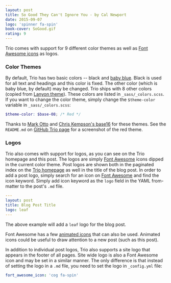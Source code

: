 ```yaml
---
layout: post
title: So Good They Can't Ignore You - by Cal Newport
date: 2015-09-07
logo: 'spinner fa-spin'
book-cover: SoGood.gif
rating: 9
---
```


Trio comes with support for 9 different color themes as well as [Font Awesome icons](https://fortawesome.github.io/Font-Awesome/icons/) as logos.

### Color Themes
By default, Trio has two basic colors -- black and [baby blue](). Black is used for all text and headings and this color is fixed. The other color (which is baby blue, by default) may be changed. Trio ships with 8 other colors (copied from [Lanyon theme](https://github.com/poole/lanyon)). These colors are listed in `_sass/_colors.scss`. If you want to change the color theme, simply change the `$theme-color` variable in `_sass/_colors.scss`:

```scss
$theme-color: $base-08; /* Red */
```

Thanks to [Mark Otto](https://github.com/mdo) and [Chris Kempson's base16](https://github.com/chriskempson/base16) for these themes. See the `README.md` on [GitHub Trio page](https://github.com/ankur-gupta/trio) for a screenshot of the red theme.

### Logos
Trio also comes with support for logos, as you can see on the Trio homepage and this post. The logos are simply [Font Awesome](http://fortawesome.github.io/Font-Awesome) icons dipped in the current color theme. Post logos are shown both in the paginated index on the [Trio homepage](/) as well in the title of the blog post. In order to add a post logo, simply search for an icon on [Font Awesome](https://fortawesome.github.io/Font-Awesome/icons/) and find the icon keyword. Simply add icon keyword as the `logo` field in the YAML from-matter to the post's `.md` file. 

```yaml
---
layout: post
title: Blog Post Title
logo: leaf
---
```

The above example will add a `leaf` logo for the blog post. 

Font Awesome has a few [animated icons](https://fortawesome.github.io/Font-Awesome/examples/#animated) that can also be used. Animated icons could be useful to draw attention to a new post (such as this post).

In addition to individual post logos, Trio also supports a site logo that appears in the footer of all pages. Site wide logo is also a Font Awesome icon and may be set in a similar manner. The only difference is that instead of setting the logo in a `.md` file, you need to set the logo in `_config.yml` file:

```yaml
fort_awesome_icon: 'cog fa-spin'
```



